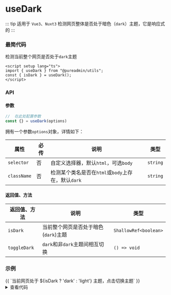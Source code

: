 # useDark

::: tip 适用于 `Vue3`、`Nuxt3`
检测网页整体是否处于暗色（`dark`）主题，它是响应式的
:::

### 最简代码

检测当前整个网页是否处于`dark`主题

```vue
<script setup lang="ts">
import { useDark } from "@pureadmin/utils";
const { isDark } = useDark();
</script>
```

### API

#### 参数

```ts
//  在此处配置参数
const {} = useDark(options)
```

<div class="pure-no-border">

拥有一个参数`options`对象，详情如下：

| **属性**    | 必传 | **说明**                                           | **类型** |
| ----------- | ---- | -------------------------------------------------- | -------- |
| `selector`  | 否   | 自定义选择器，默认`html`，可选`body`               | `string` |
| `className` | 否   | 检测某个类名是否在`html`或`body`上存在，默认`dark` | `string` |

</div>

#### 返回值、方法

<div class="pure-no-border">

| **返回值、方法** | **说明**                             | **类型**              |
| ---------------- | ------------------------------------ | --------------------- |
| `isDark`         | 当前整个网页是否处于暗色(`dark`)主题 | `ShallowRef<boolean>` |
| `toggleDark`     | `dark`和非`dark`主题间相互切换       | `() => void`          |

</div>

### 示例

<!-- <dark /> -->

<naive-theme>
  <n-button class="mt-2" @click="toggle">{{ `当前网页处于 ${isDark ? 'dark' : 'light'} 主题，点击切换主题` }}</n-button>
</naive-theme>

<details>

<summary>查看代码</summary>

<<< @/hooks/useDark/dark.vue

</details>
